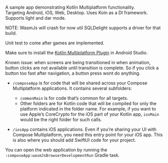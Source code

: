 A sample app demonstrating Kotlin Multiplatform functionality.  
Targeting Android, iOS, Web, Desktop.
Uses Koin as a DI framework.
Supports light and dar mode.

NOTE: WasmJs will crash for now util SQLDelight supports a driver for that build.

Unit test to come after games are implemented.

Make sure to install the [Kotlin Multiplatform Plugin](https://plugins.jetbrains.com/plugin/14936-kotlin-multiplatform) in Android Studio.

Known issue: when screens are being transitioned in when animation, button clicks are not available
until transition is complete. So if you click a button too fast after navigation, a button press wont do anything.

* `/composeApp` is for code that will be shared across your Compose Multiplatform applications.
  It contains several subfolders:
  - `commonMain` is for code that’s common for all targets.
  - Other folders are for Kotlin code that will be compiled for only the platform indicated in the folder name.
    For example, if you want to use Apple’s CoreCrypto for the iOS part of your Kotlin app,
    `iosMain` would be the right folder for such calls.

* `/iosApp` contains iOS applications. Even if you’re sharing your UI with Compose Multiplatform, 
  you need this entry point for your iOS app. This is also where you should add SwiftUI code for your project.

You can open the web application by running the `:composeApp:wasmJsBrowserDevelopmentRun` Gradle task.